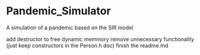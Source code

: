 # Pandemic_Simulator
A simulation of a pandemic based on the SIR model



add destructor to free dynamic memmory
remove unnecessary functionality (just keep constructors in the Person.h doc)
finish the readme.md
